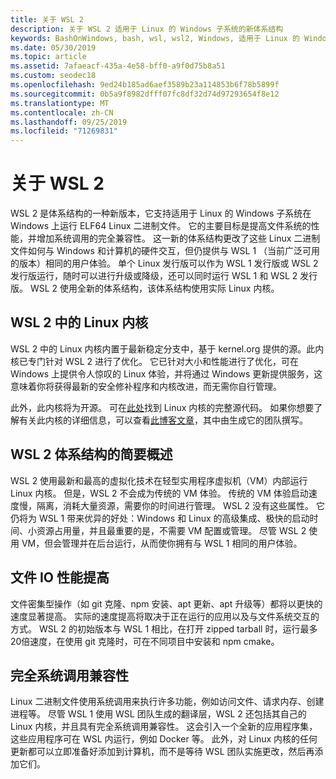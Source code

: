 ```yaml
---
title: 关于 WSL 2
description: 关于 WSL 2 适用于 Linux 的 Windows 子系统的新体系结构
keywords: BashOnWindows, bash, wsl, wsl2, Windows, 适用于 Linux 的 Windows 子系统, windowssubsystem, ubuntu, debian, suse, Windows 10, 安装
ms.date: 05/30/2019
ms.topic: article
ms.assetid: 7afaeacf-435a-4e58-bff0-a9f0d75b8a51
ms.custom: seodec18
ms.openlocfilehash: 9ed24b185ad6aef3589b23a114853b6f78b5899f
ms.sourcegitcommit: 0b5a9f8982dfff07fc8df32d74d97293654f8e12
ms.translationtype: MT
ms.contentlocale: zh-CN
ms.lasthandoff: 09/25/2019
ms.locfileid: "71269831"
---
```

# <a name="about-wsl-2"></a>关于 WSL 2

WSL 2 是体系结构的一种新版本，它支持适用于 Linux 的 Windows 子系统在 Windows 上运行 ELF64 Linux 二进制文件。 它的主要目标是提高文件系统的性能，并增加系统调用的完全兼容性。 这一新的体系结构更改了这些 Linux 二进制文件如何与 Windows 和计算机的硬件交互，但仍提供与 WSL 1 （当前广泛可用的版本）相同的用户体验。 单个 Linux 发行版可以作为 WSL 1 发行版或 WSL 2 发行版运行，随时可以进行升级或降级，还可以同时运行 WSL 1 和 WSL 2 发行版。 WSL 2 使用全新的体系结构，该体系结构使用实际 Linux 内核。

## <a name="linux-kernel-in-wsl-2"></a>WSL 2 中的 Linux 内核

WSL 2 中的 Linux 内核内置于最新稳定分支中，基于 kernel.org 提供的源。此内核已专门针对 WSL 2 进行了优化。 它已针对大小和性能进行了优化，可在 Windows 上提供令人惊叹的 Linux 体验，并将通过 Windows 更新提供服务，这意味着你将获得最新的安全修补程序和内核改进，而无需你自行管理。

此外，此内核将为开源。 可在[此处](https://github.com/microsoft/WSL2-Linux-Kernel)找到 Linux 内核的完整源代码。 如果你想要了解有关此内核的详细信息，可以查看[此博客文章](https://devblogs.microsoft.com/commandline/shipping-a-linux-kernel-with-windows/)，其中由生成它的团队撰写。

## <a name="brief-overview-of-the-wsl-2-architecture"></a>WSL 2 体系结构的简要概述

WSL 2 使用最新和最高的虚拟化技术在轻型实用程序虚拟机（VM）内部运行 Linux 内核。 但是，WSL 2 不会成为传统的 VM 体验。 传统的 VM 体验启动速度慢，隔离，消耗大量资源，需要你的时间进行管理。 WSL 2 没有这些属性。 它仍将为 WSL 1 带来优异的好处：Windows 和 Linux 的高级集成、极快的启动时间、小资源占用量，并且最重要的是，不需要 VM 配置或管理。 尽管 WSL 2 使用 VM，但会管理并在后台运行，从而使你拥有与 WSL 1 相同的用户体验。

## <a name="increased-file-io-performance"></a>文件 IO 性能提高

文件密集型操作（如 git 克隆、npm 安装、apt 更新、apt 升级等）都将以更快的速度显著提高。 实际的速度提高将取决于正在运行的应用以及与文件系统交互的方式。 WSL 2 的初始版本与 WSL 1 相比，在打开 zipped tarball 时，运行最多20倍速度，在使用 git 克隆时，可在不同项目中安装和 npm cmake。

## <a name="full-system-call-compatibility"></a>完全系统调用兼容性

Linux 二进制文件使用系统调用来执行许多功能，例如访问文件、请求内存、创建进程等。 尽管 WSL 1 使用 WSL 团队生成的翻译层，WSL 2 还包括其自己的 Linux 内核，并且具有完全系统调用兼容性。 这会引入一个全新的应用程序集，这些应用程序可在 WSL 内运行，例如 Docker 等。 此外，对 Linux 内核的任何更新都可以立即准备好添加到计算机，而不是等待 WSL 团队实施更改，然后再添加它们。